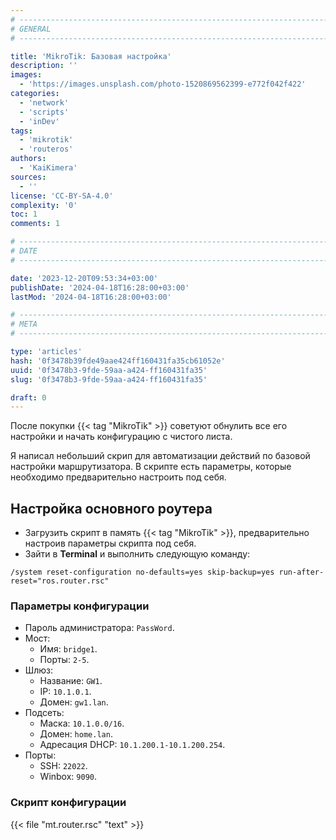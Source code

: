 ```yaml
---
# -------------------------------------------------------------------------------------------------------------------- #
# GENERAL
# -------------------------------------------------------------------------------------------------------------------- #

title: 'MikroTik: Базовая настройка'
description: ''
images:
  - 'https://images.unsplash.com/photo-1520869562399-e772f042f422'
categories:
  - 'network'
  - 'scripts'
  - 'inDev'
tags:
  - 'mikrotik'
  - 'routeros'
authors:
  - 'KaiKimera'
sources:
  - ''
license: 'CC-BY-SA-4.0'
complexity: '0'
toc: 1
comments: 1

# -------------------------------------------------------------------------------------------------------------------- #
# DATE
# -------------------------------------------------------------------------------------------------------------------- #

date: '2023-12-20T09:53:34+03:00'
publishDate: '2024-04-18T16:28:00+03:00'
lastMod: '2024-04-18T16:28:00+03:00'

# -------------------------------------------------------------------------------------------------------------------- #
# META
# -------------------------------------------------------------------------------------------------------------------- #

type: 'articles'
hash: '0f3478b39fde49aae424ff160431fa35cb61052e'
uuid: '0f3478b3-9fde-59aa-a424-ff160431fa35'
slug: '0f3478b3-9fde-59aa-a424-ff160431fa35'

draft: 0
---
```


После покупки {{< tag "MikroTik" >}} советуют обнулить все его настройки и начать конфигурацию с чистого листа.

<!--more-->

Я написал небольший скрип для автоматизации действий по базовой настройки маршрутизатора. В скрипте есть параметры, которые необходимо предварительно настроить под себя.

## Настройка основного роутера

- Загрузить скрипт в память {{< tag "MikroTik" >}}, предварительно настроив параметры скрипта под себя.
- Зайти в **Terminal** и выполнить следующую команду:

```text
/system reset-configuration no-defaults=yes skip-backup=yes run-after-reset="ros.router.rsc"
```

### Параметры конфигурации

- Пароль администратора: `PassWord`.
- Мост:
  - Имя: `bridge1`.
  - Порты: `2-5`.
- Шлюз:
  - Название: `GW1`.
  - IP: `10.1.0.1`.
  - Домен: `gw1.lan`.
- Подсеть:
  - Маска: `10.1.0.0/16`.
  - Домен: `home.lan`.
  - Адресация DHCP: `10.1.200.1-10.1.200.254`.
- Порты:
  - SSH: `22022`.
  - Winbox: `9090`.

### Скрипт конфигурации

{{< file "mt.router.rsc" "text" >}}

